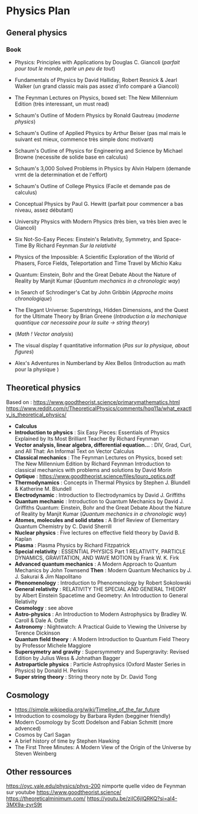 # Physics Plan
## General physics
### Book
- Physics: Principles with Applications by Douglas C. Giancoli (*parfait pour tout le monde, parle un peu de tout*)
- Fundamentals of Physics by David Halliday, Robert Resnick & Jearl Walker (un grand classic mais pas assez d'info comparé a Giancoli)
- The Feynman Lectures on Physics, boxed set: The New Millennium Edition (très interessant, un must read)
- Schaum's Outline of Modern Physics by Ronald Gautreau (*moderne physics*)
- Schaum's Outline of Applied Physics by Arthur Beiser (pas mal mais le suivant est mieux, commence très simple donc motivant)
- Schaum's Outline of Physics for Engineering and Science by Michael Browne (necessite de solide base en calculus)
- Schaum's 3,000 Solved Problems in Physics by Alvin Halpern (demande vrmt de la determination et de l'effort)
- Schaum's Outline of College Physics (Facile et demande pas de calculus)
- Conceptual Physics by Paul G. Hewitt (parfait pour commencer a bas niveau, assez débutant)
- University Physics with Modern Physics (très bien, va très bien avec le Giancoli)


- Six Not-So-Easy Pieces: Einstein's Relativity, Symmetry, and Space-Time By Richard Feynman *Sur la relativité*
- Physics of the Impossible: A Scientific Exploration of the World of Phasers, Force Fields, Teleportation and Time Travel by Michio Kaku
- Quantum: Einstein, Bohr and the Great Debate About the Nature of Reality by Manjit Kumar (*Quantum mechanics in a chronologic way*)
- In Search of Schrodinger's Cat by John Gribbin (*Approche moins chronologique*)
- The Elegant Universe: Superstrings, Hidden Dimensions, and the Quest for the Ultimate Theory by Brian Greene (*Introduction a la mechanique quantique car necessaire pour la suite -> string theory*)
-  (*Math ! Vector analysis*)
- The visual display f quantitative information (*Pas sur la physique, about figures*)
- Alex's Adventures in Numberland by Alex Bellos (Introduction au math pour la physique )

## Theoretical physics
Based on : https://www.goodtheorist.science/primarymathematics.html
https://www.reddit.com/r/TheoreticalPhysics/comments/hqq11a/what_exactly_is_theoretical_physics/
- **Calculus**
- **Introduction to physics** : Six Easy Pieces: Essentials of Physics Explained by Its Most Brilliant Teacher By Richard Feynman
- **Vector analysis, linear algebra, differential equation...** : DIV, Grad, Curl, and All That: An Informal Text on Vector Calculus
- **Classical mechanics** : The Feynman Lectures on Physics, boxed set: The New Millennium Edition by Richard Feynman
		Introduction to classical mechanics with problems and solutions by David Morin
- **Optique** : https://www.goodtheorist.science/files/louro_optics.pdf
- **Thermodynamics** : Concepts in Thermal Physics by Stephen J. Blundell & Katherine M. Blundell
- **Electrodynamic** : Introduction to Electrodynamics by David J. Griffiths
- **Quantum mechanic** : Introduction to Quantum Mechanics by David J. Griffiths
		Quantum: Einstein, Bohr and the Great Debate About the Nature of Reality by Manjit Kumar (*Quantum mechanics in a chronologic way*)
- **Atomes, molecules and solid states** : A Brief Review of Elementary Quantum Chemistry by C. David Sherrill
- **Nuclear physics** : Five lectures on effective field theory by David B. Kaplan
- **Plasma** : Plasma Physics by Richard Fitzpatrick
- **Special relativity** : ESSENTIAL PHYSICS Part 1 RELATIVITY, PARTICLE DYNAMICS, GRAVITATION, AND WAVE MOTION by Frank W. K. Firk
- **Advanced quantum mechanics** : A Modern Approach to Quantum Mechanics by John Townsend
		**Then** : Modern Quantum Mechanics by J. J. Sakurai & Jim Napolitano
- **Phenomenology** : Introduction to Phenomenology by Robert Sokolowski
- **General relativity** : RELATIVITY THE SPECIAL AND GENERAL THEORY by Albert Einstein
		Spacetime and Geometry: An Introduction to General Relativity
- **Cosmology** : see above
- **Astro-physics** : An Introduction to Modern Astrophysics by Bradley W. Caroll & Dale A. Ostlie
- **Astronomy** : Nightwatch: A Practical Guide to Viewing the Universe by Terence Dickinson
- **Quantum field theory** : A Modern Introduction to Quantum Field Theory by Professor Michele Maggiore
- **Supersymetry and gravity** : Supersymmetry and Supergravity: Revised Edition by Julius Wess & Johnathan Bagger
- **Astroparticle physics** : Particle Astrophysics (Oxford Master Series in Physics) by Donald H. Perkins
- **Super string theory** : String theory note by Dr. David Tong

## Cosmology
- https://simple.wikipedia.org/wiki/Timeline_of_the_far_future
- Introduction to cosmology by Barbara Ryden (begginer friendly)
- Modern Cosmology by Scott Dodelson and Fabian Schmitt (more advenced)
- Cosmos by Carl Sagan
- A brief history of time by Stephen Hawking
- The First Three Minutes: A Modern View of the Origin of the Universe by Steven Weinberg

## Other ressources
https://oyc.yale.edu/physics/phys-200
nimporte quelle video de Feynman sur youtube
https://www.goodtheorist.science/
https://theoreticalminimum.com/
https://youtu.be/zjIC6jIQRKQ?si=aI4-3MX9a-zyrS9t

